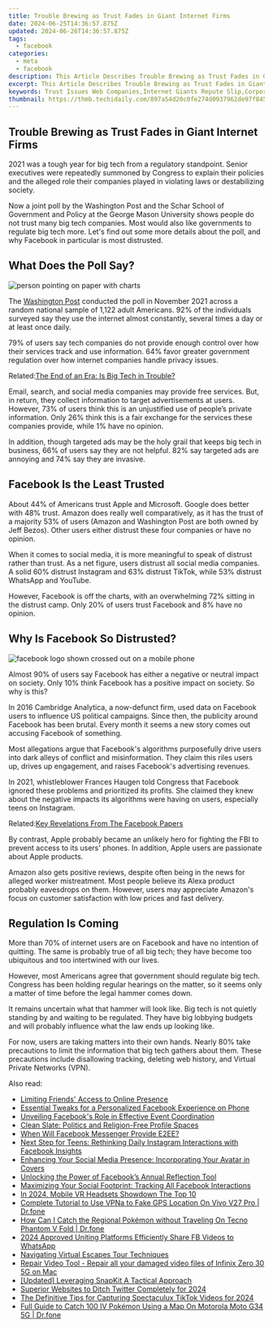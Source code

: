 ```yaml
---
title: Trouble Brewing as Trust Fades in Giant Internet Firms
date: 2024-06-25T14:36:57.875Z
updated: 2024-06-26T14:36:57.875Z
tags:
  - facebook
categories:
  - meta
  - facebook
description: This Article Describes Trouble Brewing as Trust Fades in Giant Internet Firms
excerpt: This Article Describes Trouble Brewing as Trust Fades in Giant Internet Firms
keywords: Trust Issues Web Companies,Internet Giants Repute Slip,Corporate Online Integrity,Social Media Credibility Drop,Digital Platforms Distrust Grow,Tech Firms Brand Erosion,Internet MegaCorps Confidence Fall
thumbnail: https://thmb.techidaily.com/897a54d20c0fe274d0937962de97f84511515ba57539d3344fb75e1f209995c6.png
---
```


## Trouble Brewing as Trust Fades in Giant Internet Firms

 2021 was a tough year for big tech from a regulatory standpoint. Senior executives were repeatedly summoned by Congress to explain their policies and the alleged role their companies played in violating laws or destabilizing society.

 Now a joint poll by the Washington Post and the Schar School of Government and Policy at the George Mason University shows people do not trust many big tech companies. Most would also like governments to regulate big tech more. Let's find out some more details about the poll, and why Facebook in particular is most distrusted.

## What Does the Poll Say?

![person pointing on paper with charts](https://static1.makeuseofimages.com/wordpress/wp-content/uploads/2021/12/survey.jpg)

 The [Washington Post](https://context-cdn.washingtonpost.com/notes/prod/default/documents/bad5bba7-476c-4c62-af50-89b25ee900db/note/806258bc-ed60-4ef6-a706-b8291639b0a3.#page=1) conducted the poll in November 2021 across a random national sample of 1,122 adult Americans. 92% of the individuals surveyed say they use the internet almost constantly, several times a day or at least once daily.

 79% of users say tech companies do not provide enough control over how their services track and use information. 64% favor greater government regulation over how internet companies handle privacy issues.

 Related:[The End of an Era: Is Big Tech in Trouble?](https://www.makeuseof.com/is-big-tech-in-trouble/)

 Email, search, and social media companies may provide free services. But, in return, they collect information to target advertisements at users. However, 73% of users think this is an unjustified use of people’s private information. Only 26% think this is a fair exchange for the services these companies provide, while 1% have no opinion.

 In addition, though targeted ads may be the holy grail that keeps big tech in business, 66% of users say they are not helpful. 82% say targeted ads are annoying and 74% say they are invasive.

## Facebook Is the Least Trusted

 About 44% of Americans trust Apple and Microsoft. Google does better with 48% trust. Amazon does really well comparatively, as it has the trust of a majority 53% of users (Amazon and Washington Post are both owned by Jeff Bezos). Other users either distrust these four companies or have no opinion.

 When it comes to social media, it is more meaningful to speak of distrust rather than trust. As a net figure, users distrust all social media companies. A solid 60% distrust Instagram and 63% distrust TikTok, while 53% distrust WhatsApp and YouTube.

 However, Facebook is off the charts, with an overwhelming 72% sitting in the distrust camp. Only 20% of users trust Facebook and 8% have no opinion.

## Why Is Facebook So Distrusted?

![facebook logo shown crossed out on a mobile phone](https://static1.makeuseofimages.com/wordpress/wp-content/uploads/2021/12/facebook-eraser.jpg)

 Almost 90% of users say Facebook has either a negative or neutral impact on society. Only 10% think Facebook has a positive impact on society. So why is this?

 In 2016 Cambridge Analytica, a now-defunct firm, used data on Facebook users to influence US political campaigns. Since then, the publicity around Facebook has been brutal. Every month it seems a new story comes out accusing Facebook of something.

 Most allegations argue that Facebook's algorithms purposefully drive users into dark alleys of conflict and misinformation. They claim this riles users up, drives up engagement, and raises Facebook's advertising revenues.

 In 2021, whistleblower Frances Haugen told Congress that Facebook ignored these problems and prioritized its profits. She claimed they knew about the negative impacts its algorithms were having on users, especially teens on Instagram.

 Related:[Key Revelations From The Facebook Papers](https://www.makeuseof.com/key-revelations-facebook-papers/)

 By contrast, Apple probably became an unlikely hero for fighting the FBI to prevent access to its users' phones. In addition, Apple users are passionate about Apple products.

 Amazon also gets positive reviews, despite often being in the news for alleged worker mistreatment. Most people believe its Alexa product probably eavesdrops on them. However, users may appreciate Amazon's focus on customer satisfaction with low prices and fast delivery.

## Regulation Is Coming

 More than 70% of internet users are on Facebook and have no intention of quitting. The same is probably true of all big tech; they have become too ubiquitous and too intertwined with our lives.

 However, most Americans agree that government should regulate big tech. Congress has been holding regular hearings on the matter, so it seems only a matter of time before the legal hammer comes down.

 It remains uncertain what that hammer will look like. Big tech is not quietly standing by and waiting to be regulated. They have big lobbying budgets and will probably influence what the law ends up looking like.

 For now, users are taking matters into their own hands. Nearly 80% take precautions to limit the information that big tech gathers about them. These precautions include disallowing tracking, deleting web history, and Virtual Private Networks (VPN).


<ins class="adsbygoogle"
     style="display:block"
     data-ad-format="autorelaxed"
     data-ad-client="ca-pub-7571918770474297"
     data-ad-slot="1223367746"></ins>



<ins class="adsbygoogle"
     style="display:block"
     data-ad-client="ca-pub-7571918770474297"
     data-ad-slot="8358498916"
     data-ad-format="auto"
     data-full-width-responsive="true"></ins>

<span class="atpl-alsoreadstyle">Also read:</span>
<div><ul>
<li><a href="https://facebook.techidaily.com/limiting-friends-access-to-online-presence/"><u>Limiting Friends' Access to Online Presence</u></a></li>
<li><a href="https://facebook.techidaily.com/essential-tweaks-for-a-personalized-facebook-experience-on-phone/"><u>Essential Tweaks for a Personalized Facebook Experience on Phone</u></a></li>
<li><a href="https://facebook.techidaily.com/unveiling-facebooks-role-in-effective-event-coordination/"><u>Unveiling Facebook's Role in Effective Event Coordination</u></a></li>
<li><a href="https://facebook.techidaily.com/clean-slate-politics-and-religion-free-profile-spaces/"><u>Clean Slate: Politics and Religion-Free Profile Spaces</u></a></li>
<li><a href="https://facebook.techidaily.com/when-will-facebook-messenger-provide-e2ee/"><u>When Will Facebook Messenger Provide E2EE?</u></a></li>
<li><a href="https://facebook.techidaily.com/next-step-for-teens-rethinking-daily-instagram-interactions-with-facebook-insights/"><u>Next Step for Teens: Rethinking Daily Instagram Interactions with Facebook Insights</u></a></li>
<li><a href="https://facebook.techidaily.com/enhancing-your-social-media-presence-incorporating-your-avatar-in-covers/"><u>Enhancing Your Social Media Presence: Incorporating Your Avatar in Covers</u></a></li>
<li><a href="https://facebook.techidaily.com/unlocking-the-power-of-facebooks-annual-reflection-tool/"><u>Unlocking the Power of Facebook’s Annual Reflection Tool</u></a></li>
<li><a href="https://facebook.techidaily.com/maximizing-your-social-footprint-tracking-all-facebook-interactions/"><u>Maximizing Your Social Footprint: Tracking All Facebook Interactions</u></a></li>
<li><a href="https://extra-approaches.techidaily.com/in-2024-mobile-vr-headsets-showdown-the-top-10/"><u>In 2024, Mobile VR Headsets Showdown  The Top 10</u></a></li>
<li><a href="https://fake-location.techidaily.com/complete-tutorial-to-use-vpna-to-fake-gps-location-on-vivo-v27-pro-drfone-by-drfone-virtual-android/"><u>Complete Tutorial to Use VPNa to Fake GPS Location On Vivo V27 Pro | Dr.fone</u></a></li>
<li><a href="https://android-pokemon-go.techidaily.com/how-can-i-catch-the-regional-pokemon-without-traveling-on-tecno-phantom-v-fold-drfone-by-drfone-virtual-android/"><u>How Can I Catch the Regional Pokémon without Traveling On Tecno Phantom V Fold | Dr.fone</u></a></li>
<li><a href="https://facebook-video-files.techidaily.com/2024-approved-uniting-platforms-efficiently-share-fb-videos-to-whatsapp/"><u>2024 Approved  Uniting Platforms  Efficiently Share FB Videos to WhatsApp</u></a></li>
<li><a href="https://vp-tips.techidaily.com/navigating-virtual-escapes-tour-techniques/"><u>Navigating Virtual Escapes  Tour Techniques</u></a></li>
<li><a href="https://techidaily.com/repair-video-tool-repair-all-your-damaged-video-files-of-infinix-zero-30-5g-on-mac-by-stellar-video-repair-mobile-video-repair/"><u>Repair Video Tool - Repair all your damaged video files of Infinix Zero 30 5G on Mac</u></a></li>
<li><a href="https://snapchat-videos.techidaily.com/updated-leveraging-snapkit-a-tactical-approach/"><u>[Updated] Leveraging SnapKit  A Tactical Approach</u></a></li>
<li><a href="https://twitter-videos.techidaily.com/superior-websites-to-ditch-twitter-completely-for-2024/"><u>Superior Websites to Ditch Twitter Completely for 2024</u></a></li>
<li><a href="https://tiktok-video-recordings.techidaily.com/the-definitive-tips-for-capturing-spectaculux-tiktok-videos-for-2024/"><u>The Definitive Tips for Capturing Spectaculux TikTok Videos for 2024</u></a></li>
<li><a href="https://android-pokemon-go.techidaily.com/full-guide-to-catch-100-iv-pokemon-using-a-map-on-motorola-moto-g34-5g-drfone-by-drfone-virtual-android/"><u>Full Guide to Catch 100 IV Pokémon Using a Map On Motorola Moto G34 5G | Dr.fone</u></a></li>
</ul></div>
